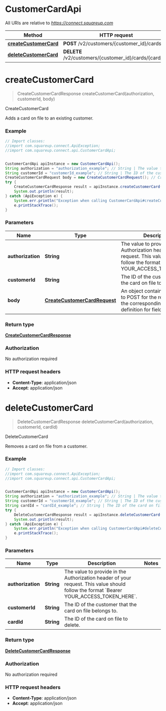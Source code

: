 # CustomerCardApi

All URIs are relative to *https://connect.squareup.com*

Method | HTTP request | Description
------------- | ------------- | -------------
[**createCustomerCard**](CustomerCardApi.md#createCustomerCard) | **POST** /v2/customers/{customer_id}/cards | CreateCustomerCard
[**deleteCustomerCard**](CustomerCardApi.md#deleteCustomerCard) | **DELETE** /v2/customers/{customer_id}/cards/{card_id} | DeleteCustomerCard


<a name="createCustomerCard"></a>
# **createCustomerCard**
> CreateCustomerCardResponse createCustomerCard(authorization, customerId, body)

CreateCustomerCard

Adds a card on file to an existing customer.

### Example
```java
// Import classes:
//import com.squareup.connect.ApiException;
//import com.squareup.connect.api.CustomerCardApi;


CustomerCardApi apiInstance = new CustomerCardApi();
String authorization = "authorization_example"; // String | The value to provide in the Authorization header of your request. This value should follow the format `Bearer YOUR_ACCESS_TOKEN_HERE`.
String customerId = "customerId_example"; // String | The ID of the customer to link the card on file to.
CreateCustomerCardRequest body = new CreateCustomerCardRequest(); // CreateCustomerCardRequest | An object containing the fields to POST for the request.  See the corresponding object definition for field details.
try {
    CreateCustomerCardResponse result = apiInstance.createCustomerCard(authorization, customerId, body);
    System.out.println(result);
} catch (ApiException e) {
    System.err.println("Exception when calling CustomerCardApi#createCustomerCard");
    e.printStackTrace();
}
```

### Parameters

Name | Type | Description  | Notes
------------- | ------------- | ------------- | -------------
 **authorization** | **String**| The value to provide in the Authorization header of your request. This value should follow the format &#x60;Bearer YOUR_ACCESS_TOKEN_HERE&#x60;. |
 **customerId** | **String**| The ID of the customer to link the card on file to. |
 **body** | [**CreateCustomerCardRequest**](CreateCustomerCardRequest.md)| An object containing the fields to POST for the request.  See the corresponding object definition for field details. |

### Return type

[**CreateCustomerCardResponse**](CreateCustomerCardResponse.md)

### Authorization

No authorization required

### HTTP request headers

 - **Content-Type**: application/json
 - **Accept**: application/json

<a name="deleteCustomerCard"></a>
# **deleteCustomerCard**
> DeleteCustomerCardResponse deleteCustomerCard(authorization, customerId, cardId)

DeleteCustomerCard

Removes a card on file from a customer.

### Example
```java
// Import classes:
//import com.squareup.connect.ApiException;
//import com.squareup.connect.api.CustomerCardApi;


CustomerCardApi apiInstance = new CustomerCardApi();
String authorization = "authorization_example"; // String | The value to provide in the Authorization header of your request. This value should follow the format `Bearer YOUR_ACCESS_TOKEN_HERE`.
String customerId = "customerId_example"; // String | The ID of the customer that the card on file belongs to.
String cardId = "cardId_example"; // String | The ID of the card on file to delete.
try {
    DeleteCustomerCardResponse result = apiInstance.deleteCustomerCard(authorization, customerId, cardId);
    System.out.println(result);
} catch (ApiException e) {
    System.err.println("Exception when calling CustomerCardApi#deleteCustomerCard");
    e.printStackTrace();
}
```

### Parameters

Name | Type | Description  | Notes
------------- | ------------- | ------------- | -------------
 **authorization** | **String**| The value to provide in the Authorization header of your request. This value should follow the format &#x60;Bearer YOUR_ACCESS_TOKEN_HERE&#x60;. |
 **customerId** | **String**| The ID of the customer that the card on file belongs to. |
 **cardId** | **String**| The ID of the card on file to delete. |

### Return type

[**DeleteCustomerCardResponse**](DeleteCustomerCardResponse.md)

### Authorization

No authorization required

### HTTP request headers

 - **Content-Type**: application/json
 - **Accept**: application/json

